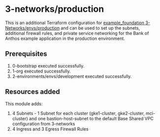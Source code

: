 # 3-networks/production

This is an additional Terraform configuration for [example_foundation 3-Networks/envs/production](https://github.com/terraform-google-modules/terraform-example-foundation/tree/master/3-networks/envs/production) and can be used to set up the subnets, additional firewall rules, and private service networking for the Bank of Anthos example application in the production environment.

## Prerequisites

1. 0-bootstrap executed successfully.
1. 1-org executed successfully.
1. 2-environments/envs/development executed successfully.

## Resources added

This module adds:
1. 4 Subnets - 1 Subnet for each cluster (gke1-cluster, gke2-cluster, mci-cluster) and one bastion-host-subnet to the default Base Shared VPC configuration from 3-networks
1. 4 Ingress and 3 Egress Firewall Rules
